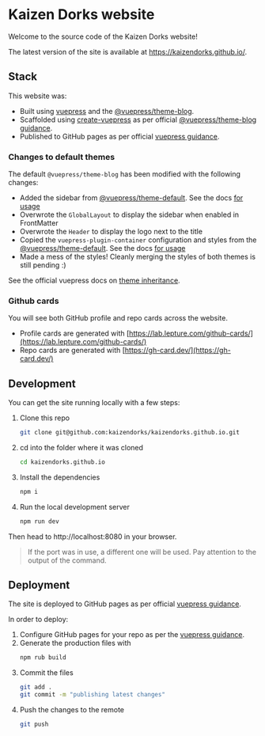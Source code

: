 # Kaizen Dorks website

Welcome to the source code of the Kaizen Dorks website!

The latest version of the site is available at https://kaizendorks.github.io/.

## Stack
This website was:

- Built using [vuepress](https://vuepress.vuejs.org/) and the [@vuepress/theme-blog](https://vuepress-theme-blog.ulivz.com/).
- Scaffolded using [create-vuepress](https://github.com/vuepressjs/create-vuepress) as per official [@vuepress/theme-blog guidance](https://vuepress-theme-blog.ulivz.com/#quick-start).
- Published to GitHub pages as per official [vuepress guidance](https://vuepress.vuejs.org/guide/deploy.html#github-pages).

### Changes to default themes
The default `@vuepress/theme-blog` has been modified with the following changes:

- Added the sidebar from [@vuepress/theme-default](https://github.com/vuejs/vuepress/tree/master/packages/%40vuepress/theme-default). See the docs [for usage](https://vuepress.vuejs.org/theme/default-theme-config.html#sidebar)
- Overwrote the `GlobalLayout` to display the sidebar when enabled in FrontMatter
- Overwrote the `Header` to display the logo next to the title
- Copied the `vuepress-plugin-container` configuration and styles from the [@vuepress/theme-default](https://github.com/vuejs/vuepress/tree/master/packages/%40vuepress/theme-default). See the docs [for usage](https://vuepress.vuejs.org/theme/default-theme-config.html#sidebar)
- Made a mess of the styles! Cleanly merging the styles of both themes is still pending :)

See the official vuepress docs on [theme inheritance](https://vuepress.vuejs.org/theme/inheritance.html).

### Github cards
You will see both GitHub profile and repo cards across the website.
- Profile cards are generated with [https://lab.lepture.com/github-cards/](https://lab.lepture.com/github-cards/)
- Repo cards are generated with [https://gh-card.dev/](https://gh-card.dev/)

## Development

You can get the site running locally with a few steps:

1. Clone this repo
    ```bash
    git clone git@github.com:kaizendorks/kaizendorks.github.io.git
    ```
1. cd into the folder where it was cloned
    ```bash
    cd kaizendorks.github.io
    ```
1. Install the dependencies
    ```bash
    npm i
    ```
1. Run the local development server
    ```bash
    npm run dev
    ```

Then head to http://localhost:8080 in your browser.
> If the port was in use, a different one will be used. Pay attention to the output of the command.

## Deployment

The site is deployed to GitHub pages as per official [vuepress guidance](https://vuepress.vuejs.org/guide/deploy.html#github-pages).

In order to deploy:
1. Configure GitHub pages for your repo as per the [vuepress guidance](https://vuepress.vuejs.org/guide/deploy.html#github-pages).
1. Generate the production files with
    ```bash
    npm rub build
    ```
1. Commit the files
    ```bash
    git add .
    git commit -m "publishing latest changes"
    ```
1. Push the changes to the remote
    ```bash
    git push
    ```


